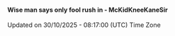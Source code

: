 #### Wise man says only fool rush in - McKidKneeKaneSir
Updated on 30/10/2025 - 08:17:00 (UTC) Time Zone
